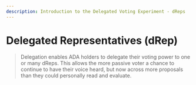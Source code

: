 ```yaml
---
description: Introduction to the Delegated Voting Experiment - dReps
---
```


# Delegated Representatives (dRep)

> Delegation enables ADA holders to delegate their voting power to one or many dReps. This allows the more passive voter a chance to continue to have their voice heard, but now across more proposals than they could personally read and evaluate.

